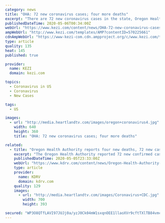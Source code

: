 ```yaml
---
category: news
title: "OHA: 72 new coronavirus cases; four more deaths"
excerpt: "There are 72 new coronavirus cases in the state, Oregon Health Authority announced Tuesday. The confirmed cases bring the state total to 2,839. They include three in Benton, five in Clackamas, nine in Clatsop,"
publishedDateTime: 2020-05-06T00:34:00Z
webUrl: "https://www.kezi.com/content/news/OHA-72-new-coronavirus-cases-four-more-deaths-570225661.html"
ampWebUrl: "http://www.kezi.com/templates/AMP?contentID=570225661"
cdnAmpWebUrl: "https://www-kezi-com.cdn.ampproject.org/c/www.kezi.com/templates/AMP?contentID=570225661"
type: article
quality: 135
heat: 145
published: true

provider:
  name: KEZI
  domain: kezi.com

topics:
  - Coronavirus in US
  - Coronavirus
  - New Cases

tags:
  - US

images:
  - url: "http://media.heartlandtv.com/images/oregon+coronavirus4.jpg"
    width: 640
    height: 360
    title: "OHA: 72 new coronavirus cases; four more deaths"

related:
  - title: "Oregon Health Authority reports four new deaths, 72 new cases of COVID-19"
    excerpt: "The Oregon Health Authority reported 72 new confirmed cases in an update on Monday, bringing the state total to 2,839."
    publishedDateTime: 2020-05-05T23:33:00Z
    webUrl: "https://www.kdrv.com/content/news/Oregon-Health-Authority-reports-four-new-deaths-72-new-cases-of-COVID-19-570225651.html"
    type: article
    provider:
      name: KDRV
      domain: kdrv.com
    quality: 129
    images:
      - url: "http://media.heartlandtv.com/images/Coronavirus+CDC.jpg"
        width: 700
        height: 393

secured: "WP3O8QTfLAVI97JUJj0a/yzJ0Ck04mW1sxqnOEE1llaoXVr9cftTXlTB84vmckvz9wC7apuJw3fSDmaYEeG6fUlj89HoDhOkQYW9QhN84imyilTH+JgjhwcCAuBgf2/NH/KIVhSRxAeFBghiHP5PDCTAyLdVhcqhvwL/EQkpqjz06pe99fytYEK06w7ny3zSb4od0yNb2pKDQ8bxdq6N9weVtGr6wbOalN+s9F9zqAiZvs2e80D7DURC8W8nenUExq0OEss/4USObJZVUe5BRVJbZuqa+o6/ZwQZRUw29FSBx/WWG0dEHbslsmc623PCbdA8vb8PRJsjybrD4XklABB26zFoE7Wif/Z+sW9vN1plg0hkIQIP16AjRNM5mI1MAfcmkNtgRRG1RNFjBWqGvVvl+m4lzwKrksciRO/9CP+aFuKBO45wRME0iGfkHuNUl2vZhEamxo5rY0/+Uf9ZFta1fmj5KITj0NDkFL0wK3c=;ymVtslOUyO59pRrcCku2YA=="
---
```


